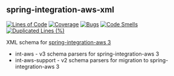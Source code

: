 spring-integration-aws-xml
---

[![Lines of Code](https://sonarcloud.io/api/project_badges/measure?project=boolivar_spring-integration-aws-xml&metric=ncloc)](https://sonarcloud.io/summary/new_code?id=boolivar_spring-integration-aws-xml)
[![Coverage](https://sonarcloud.io/api/project_badges/measure?project=boolivar_spring-integration-aws-xml&metric=coverage)](https://sonarcloud.io/summary/new_code?id=boolivar_spring-integration-aws-xml)
[![Bugs](https://sonarcloud.io/api/project_badges/measure?project=boolivar_spring-integration-aws-xml&metric=bugs)](https://sonarcloud.io/summary/new_code?id=boolivar_spring-integration-aws-xml)
[![Code Smells](https://sonarcloud.io/api/project_badges/measure?project=boolivar_spring-integration-aws-xml&metric=code_smells)](https://sonarcloud.io/summary/new_code?id=boolivar_spring-integration-aws-xml)
[![Duplicated Lines (%)](https://sonarcloud.io/api/project_badges/measure?project=boolivar_spring-integration-aws-xml&metric=duplicated_lines_density)](https://sonarcloud.io/summary/new_code?id=boolivar_spring-integration-aws-xml)

XML schema for [spring-integration-aws 3](https://github.com/spring-projects/spring-integration-aws)

- int-aws - v3 schema parsers for spring-integration-aws 3
- int-aws-support - v2 schema parsers for migration to spring-integration-aws 3
